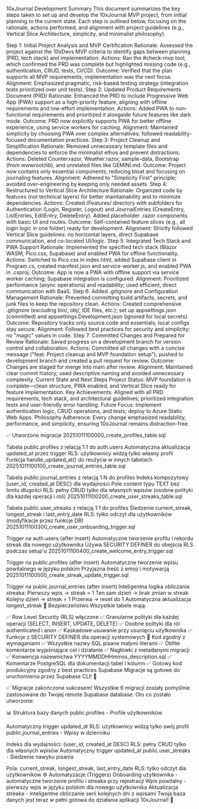 10xJournal Development Summary
This document summarizes the key steps taken to set up and develop the 10xJournal MVP project, from initial planning to the current state. Each step is outlined below, focusing on the rationale, actions performed, and alignment with project guidelines (e.g., Vertical Slice Architecture, simplicity, and minimalist philosophy).

Step 1: Initial Project Analysis and MVP Certification
Rationale: Assessed the project against the 10xDevs MVP criteria to identify gaps between planning (PRD, tech stack) and implementation.
Actions: Ran the #check-mvp tool, which confirmed the PRD was complete but highlighted missing code (e.g., authentication, CRUD, tests, CI/CD).
Outcome: Verified that the plan supports all MVP requirements; implementation was the next focus.
Alignment: Emphasized pragmatic, risk-based testing strategy (integration tests prioritized over unit tests).
Step 2: Updated Product Requirements Document (PRD)
Rationale: Enhanced the PRD to include Progressive Web App (PWA) support as a high-priority feature, aligning with offline requirements and low-effort implementation.
Actions: Added PWA to non-functional requirements and prioritized it alongside future features like dark mode.
Outcome: PRD now explicitly supports PWA for better offline experience, using service workers for caching.
Alignment: Maintained simplicity by choosing PWA over complex alternatives; followed readability-focused documentation practices.
Step 3: Project Cleanup and Simplification
Rationale: Removed unnecessary template files and dependencies to enforce the minimalist ethos and prevent distractions.
Actions: Deleted Counter.razor, Weather.razor, sample-data, Bootstrap (from wwwroot/lib), and unrelated files like GEMINI.md.
Outcome: Project now contains only essential components, reducing bloat and focusing on journaling features.
Alignment: Adhered to "Simplicity First" principle; avoided over-engineering by keeping only needed assets.
Step 4: Restructured to Vertical Slice Architecture
Rationale: Organized code by features (not technical layers) for better maintainability and to minimize dependencies.
Actions: Created /Features/ directory with subfolders for Authentication (Login, Register, Logout) and JournalEntries (CreateEntry, ListEntries, EditEntry, DeleteEntry). Added placeholder .razor components with basic UI and routes.
Outcome: Self-contained feature slices (e.g., all login logic in one folder) ready for development.
Alignment: Strictly followed Vertical Slice guidelines: no horizontal layers, direct Supabase communication, and co-located UI/logic.
Step 5: Integrated Tech Stack and PWA Support
Rationale: Implemented the specified tech stack (Blazor WASM, Pico.css, Supabase) and enabled PWA for offline functionality.
Actions: Switched to Pico.css in index.html, added Supabase client in Program.cs, created manifest.json and service-worker.js, and enabled PWA in .csproj.
Outcome: App is now a PWA with offline support via service worker caching; Supabase integration is configured.
Alignment: Prioritized performance (async operations) and readability; used efficient, direct communication with BaaS.
Step 6: Added .gitignore and Configuration Management
Rationale: Prevented committing build artifacts, secrets, and junk files to keep the repository clean.
Actions: Created comprehensive .gitignore (excluding bin/, obj/, IDE files, etc.); set up appsettings.json (committed) and appsettings.Development.json (ignored for local secrets).
Outcome: Repository tracks only source code and essentials; local configs stay secure.
Alignment: Followed best practices for security and simplicity; no "magic" values in code.
Step 7: Committed Changes and Prepared for Review
Rationale: Saved progress on a development branch for version control and collaboration.
Actions: Committed all changes with a concise message ("feat: Project cleanup and MVP foundation setup"); pushed to development branch and created a pull request for review.
Outcome: Changes are staged for merge into main after review.
Alignment: Maintained clear commit history; used descriptive naming and avoided unnecessary complexity.
Current State and Next Steps
Project Status: MVP foundation is complete—clean structure, PWA enabled, and Vertical Slice ready for feature implementation.
Key Achievements: Aligned with all PRD requirements, tech stack, and architectural guidelines; prioritized integration tests and user-friendly error handling.
Future Focus: Implement authentication logic, CRUD operations, and tests; deploy to Azure Static Web Apps.
Philosophy Adherence: Every change emphasized readability, performance, and simplicity, ensuring 10xJournal remains distraction-free.


✅ Utworzone migracje
20251011100000_create_profiles_table.sql

Tabela public.profiles z relacją 1:1 do auth.users
Automatyczna aktualizacja updated_at przez trigger
RLS: użytkownicy widzą tylko własny profil
Funkcja handle_updated_at() do reużycia w innych tabelach
20251011100100_create_journal_entries_table.sql

Tabela public.journal_entries z relacją 1:N do profiles
Indeks kompozytowy (user_id, created_at DESC) dla wydajności
Pole content typu TEXT bez limitu długości
RLS: pełny CRUD tylko dla własnych wpisów (osobne polityki dla każdej operacji i roli)
20251011100200_create_user_streaks_table.sql

Tabela public.user_streaks z relacją 1:1 do profiles
Śledzenie current_streak, longest_streak i last_entry_date
RLS: tylko odczyt dla użytkowników (modyfikacje przez funkcje DB)
20251011100300_create_user_onboarding_trigger.sql

Trigger na auth.users (after insert)
Automatyczne tworzenie profilu i rekordu streak dla nowego użytkownika
Używa SECURITY DEFINER do obejścia RLS podczas setup'u
20251011100400_create_welcome_entry_trigger.sql

Trigger na public.profiles (after insert)
Automatyczne tworzenie wpisu powitalnego w języku polskim
Przyjazna treść z emoji i motywacją
20251011100500_create_streak_update_trigger.sql

Trigger na public.journal_entries (after insert)
Inteligentna logika obliczania streaka:
Pierwszy wpis → streak = 1
Ten sam dzień → brak zmian w streak
Kolejny dzień → streak + 1
Przerwa → reset do 1
Automatyczna aktualizacja longest_streak
🔐 Bezpieczeństwo
Wszystkie tabele mają:

✅ Row Level Security (RLS) włączone
✅ Granularne polityki dla każdej operacji (SELECT, INSERT, UPDATE, DELETE)
✅ Osobne polityki dla ról authenticated i anon
✅ Kaskadowe usuwanie przy usunięciu użytkownika
✅ Funkcje z SECURITY DEFINER dla operacji systemowych
📝 Kod zgodny z wymaganiami
✅ Wszystkie nazwy SQL pisane małymi literami
✅ Obfite komentarze wyjaśniające cel i działanie
✅ Nagłówki z metadanymi migracji
✅ Konwencja nazewnictwa YYYYMMDDHHmmss_description.sql
✅ Komentarze PostgreSQL dla dokumentacji tabel i kolumn
✅ Gotowy kod produkcyjny zgodny z best practices Supabase
Migracje są gotowe do uruchomienia przez Supabase CLI! 🚀


✅ Migracje zakończone sukcesem!
Wszystkie 6 migracji zostały pomyślnie zastosowane do Twojej remote Supabase database. Oto co zostało utworzone:

📊 Struktura bazy danych
public.profiles - Profile użytkowników

Automatyczny trigger updated_at
RLS: użytkownicy widzą tylko swój profil
public.journal_entries - Wpisy w dzienniku

Indeks dla wydajności: (user_id, created_at DESC)
RLS: pełny CRUD tylko dla własnych wpisów
Automatyczny trigger updated_at
public.user_streaks - Śledzenie nawyku pisania

Pola: current_streak, longest_streak, last_entry_date
RLS: tylko odczyt dla użytkowników
⚙️ Automatyzacje (Triggers)
Onboarding użytkownika - automatyczne tworzenie profilu i streaka przy rejestracji
Wpis powitalny - pierwszy wpis w języku polskim dla nowego użytkownika
Aktualizacja streaka - inteligentne obliczanie serii kolejnych dni z wpisami
Twoja baza danych jest teraz w pełni gotowa do działania aplikacji 10xJournal! 🚀
